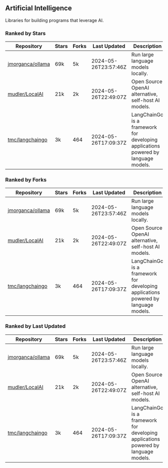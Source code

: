 ## Artificial Intelligence

Libraries for building programs that leverage AI.

### Ranked by Stars

| Repository | Stars | Forks | Last Updated | Description | 
|------------|-------|-------|--------------|-------------|
| [jmorganca/ollama](https://github.com/jmorganca/ollama) | 69k | 5k | 2024-05-26T23:57:46Z |  Run large language models locally. |
| [mudler/LocalAI](https://github.com/mudler/LocalAI) | 21k | 2k | 2024-05-26T22:49:07Z |  Open Source OpenAI alternative, self-host AI models. |
| [tmc/langchaingo](https://github.com/tmc/langchaingo) | 3k | 464 | 2024-05-26T17:09:37Z |  LangChainGo is a framework for developing applications powered by language models. |

### Ranked by Forks

| Repository | Stars | Forks | Last Updated | Description | 
|------------|-------|-------|--------------|-------------|
| [jmorganca/ollama](https://github.com/jmorganca/ollama) | 69k | 5k | 2024-05-26T23:57:46Z |  Run large language models locally. |
| [mudler/LocalAI](https://github.com/mudler/LocalAI) | 21k | 2k | 2024-05-26T22:49:07Z |  Open Source OpenAI alternative, self-host AI models. |
| [tmc/langchaingo](https://github.com/tmc/langchaingo) | 3k | 464 | 2024-05-26T17:09:37Z |  LangChainGo is a framework for developing applications powered by language models. |

### Ranked by Last Updated

| Repository | Stars | Forks | Last Updated | Description | 
|------------|-------|-------|--------------|-------------|
| [jmorganca/ollama](https://github.com/jmorganca/ollama) | 69k | 5k | 2024-05-26T23:57:46Z |  Run large language models locally. |
| [mudler/LocalAI](https://github.com/mudler/LocalAI) | 21k | 2k | 2024-05-26T22:49:07Z |  Open Source OpenAI alternative, self-host AI models. |
| [tmc/langchaingo](https://github.com/tmc/langchaingo) | 3k | 464 | 2024-05-26T17:09:37Z |  LangChainGo is a framework for developing applications powered by language models. |

